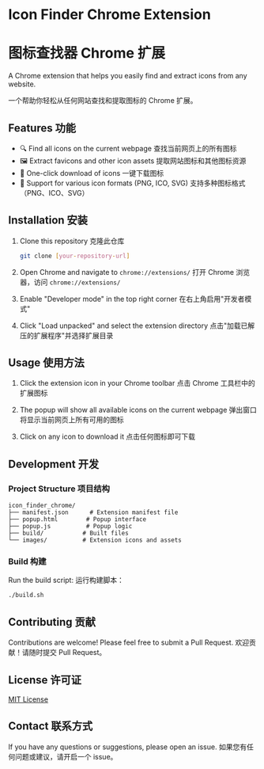 # Icon Finder Chrome Extension
# 图标查找器 Chrome 扩展

A Chrome extension that helps you easily find and extract icons from any website.

一个帮助你轻松从任何网站查找和提取图标的 Chrome 扩展。

## Features 功能

- 🔍 Find all icons on the current webpage
  查找当前网页上的所有图标
- 🖼️ Extract favicons and other icon assets
  提取网站图标和其他图标资源
- 💾 One-click download of icons
  一键下载图标
- 🎨 Support for various icon formats (PNG, ICO, SVG)
  支持多种图标格式（PNG、ICO、SVG）

## Installation 安装

1. Clone this repository
   克隆此仓库
   ```bash
   git clone [your-repository-url]
   ```

2. Open Chrome and navigate to `chrome://extensions/`
   打开 Chrome 浏览器，访问 `chrome://extensions/`

3. Enable "Developer mode" in the top right corner
   在右上角启用"开发者模式"

4. Click "Load unpacked" and select the extension directory
   点击"加载已解压的扩展程序"并选择扩展目录

## Usage 使用方法

1. Click the extension icon in your Chrome toolbar
   点击 Chrome 工具栏中的扩展图标

2. The popup will show all available icons on the current webpage
   弹出窗口将显示当前网页上所有可用的图标

3. Click on any icon to download it
   点击任何图标即可下载

## Development 开发

### Project Structure 项目结构

```
icon_finder_chrome/
├── manifest.json      # Extension manifest file
├── popup.html        # Popup interface
├── popup.js          # Popup logic
├── build/           # Built files
└── images/          # Extension icons and assets
```

### Build 构建

Run the build script:
运行构建脚本：

```bash
./build.sh
```

## Contributing 贡献

Contributions are welcome! Please feel free to submit a Pull Request.
欢迎贡献！请随时提交 Pull Request。

## License 许可证

[MIT License](LICENSE)

## Contact 联系方式

If you have any questions or suggestions, please open an issue.
如果您有任何问题或建议，请开启一个 issue。
